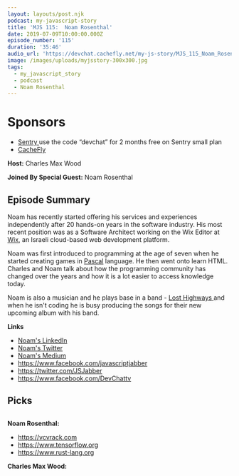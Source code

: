 ```yaml
---
layout: layouts/post.njk
podcast: my-javascript-story
title: 'MJS 115:  Noam Rosenthal'
date: 2019-07-09T10:00:00.000Z
episode_number: '115'
duration: '35:46'
audio_url: 'https://devchat.cachefly.net/my-js-story/MJS_115_Noam_Rosenthal.mp3'
image: /images/uploads/myjsstory-300x300.jpg
tags:
  - my_javascript_story
  - podcast
  - Noam Rosenthal
---
```

# Sponsors

* [Sentry ](https://sentry.io/welcome/) use the code “devchat” for 2 months free on Sentry small plan
* [CacheFly](https://www.cachefly.com)

**Host:** Charles Max Wood

**Joined By Special Guest:** Noam Rosenthal

## **Episode Summary**

Noam has recently started offering his services and experiences independently after 20 hands-on years in the software industry. His most recent position was as a Software Architect working on the Wix Editor at [Wix](https://www.wix.com/), an Israeli cloud-based web development platform.  

Noam was first introduced to programming at the age of seven when he started creating games in [Pascal](https://en.wikipedia.org/wiki/Pascal_(programming_language)) language. He then went onto  learn HTML. Charles and Noam talk about how the programming community has changed over the years and how it is a lot easier to access knowledge today. 

Noam is also a musician and he plays base in a band - [Lost Highways ](https://www.facebook.com/pg/LostHighways1/about/?ref=page_internal) and when he isn't coding he is busy producing the songs for their new upcoming album with his band.  

 

**Links**

* [Noam's LinkedIn](https://www.linkedin.com/in/noamrosenthal/)
* [Noam's Twitter](https://twitter.com/realnoam?lang=en)
* [Noam's Medium](https://medium.com/@realnoam)
* <https://www.facebook.com/javascriptjabber>
* <https://twitter.com/JSJabber>
* <https://www.facebook.com/DevChattv>

## Picks

## 

**Noam Rosenthal:**

* https://vcvrack.com
* https://www.tensorflow.org
* https://www.rust-lang.org

**Charles Max Wood:**
